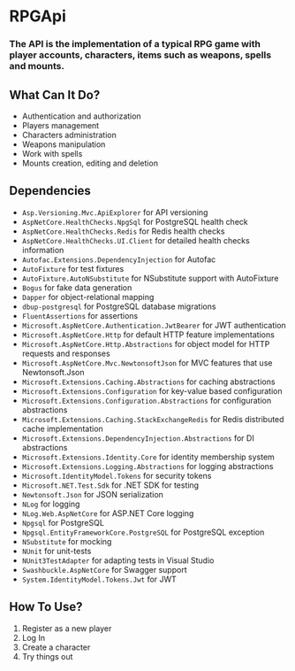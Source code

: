 # RPGApi

### The API is the implementation of a typical RPG game with player accounts, characters, items such as weapons, spells and mounts.

## What Can It Do?
* Authentication and authorization
* Players management
* Characters administration
* Weapons manipulation
* Work with spells 
* Mounts creation, editing and deletion

## Dependencies
* `Asp.Versioning.Mvc.ApiExplorer` for API versioning
* `AspNetCore.HealthChecks.NpgSql` for PostgreSQL health check
* `AspNetCore.HealthChecks.Redis` for Redis health checks
* `AspNetCore.HealthChecks.UI.Client` for detailed health checks information
* `Autofac.Extensions.DependencyInjection` for Autofac
* `AutoFixture` for test fixtures
* `AutoFixture.AutoNSubstitute` for NSubstitute support with AutoFixture
* `Bogus` for fake data generation
* `Dapper` for object-relational mapping
* `dbup-postgresql` for PostgreSQL database migrations
* `FluentAssertions` for assertions
* `Microsoft.AspNetCore.Authentication.JwtBearer` for JWT authentication
* `Microsoft.AspNetCore.Http` for default HTTP feature implementations
* `Microsoft.AspNetCore.Http.Abstractions` for object model for HTTP requests and responses
* `Microsoft.AspNetCore.Mvc.NewtonsoftJson` for MVC features that use Newtonsoft.Json
* `Microsoft.Extensions.Caching.Abstractions` for caching abstractions
* `Microsoft.Extensions.Configuration` for key-value based configuration
* `Microsoft.Extensions.Configuration.Abstractions` for configuration abstractions
* `Microsoft.Extensions.Caching.StackExchangeRedis` for Redis distributed cache implementation
* `Microsoft.Extensions.DependencyInjection.Abstractions` for DI abstractions
* `Microsoft.Extensions.Identity.Core` for identity membership system
* `Microsoft.Extensions.Logging.Abstractions` for logging abstractions
* `Microsoft.IdentityModel.Tokens` for security tokens
* `Microsoft.NET.Test.Sdk` for .NET SDK for testing
* `Newtonsoft.Json` for JSON serialization
* `NLog` for logging
* `NLog.Web.AspNetCore` for ASP.NET Core logging
* `Npgsql` for PostgreSQL
* `Npgsql.EntityFrameworkCore.PostgreSQL` for PostgreSQL exception
* `NSubstitute` for mocking
* `NUnit` for unit-tests
* `NUnit3TestAdapter` for adapting tests in Visual Studio
* `Swashbuckle.AspNetCore` for Swagger support
* `System.IdentityModel.Tokens.Jwt` for JWT

## How To Use?
1. Register as a new player
2. Log In
3. Create a character
4. Try things out
